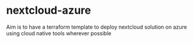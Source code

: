 # nextcloud-azure
Aim is to have a terraform template to deploy nextcloud solution on azure using cloud native tools wherever possible

